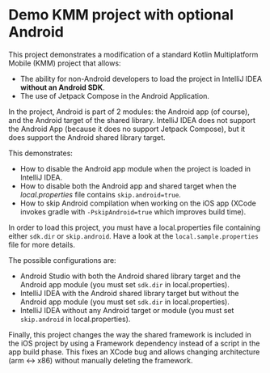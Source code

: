 # Demo KMM project with optional Android

This project demonstrates a modification of a standard Kotlin Multiplatform Mobile (KMM) project that allows:

- The ability for non-Android developers to load the project in IntelliJ IDEA **without an Android SDK**.
- The use of Jetpack Compose in the Android Application.

In the project, Android is part of 2 modules: the Android app (of course), and the Android target of the shared library.
IntelliJ IDEA does not support the Android App (because it does no support Jetpack Compose), but it does support the Android shared library target.

This demonstrates:

- How to disable the Android app module when the project is loaded in IntelliJ IDEA.
- How to disable both the Android app and shared target when the _local.properties_ file contains `skip.android=true`.
- How to skip Android compilation when working on the iOS app (XCode invokes gradle with `-PskipAndroid=true` which improves build time).

In order to load this project, you must have a local.properties file containing either `sdk.dir` or `skip.android`.
Have a look at the `local.sample.properties` file for more details.

The possible configurations are:
- Android Studio with both the Android shared library target and the Android app module (you must set `sdk.dir` in local.properties).
- IntelliJ IDEA with the Android shared library target but without the Android app module (you must set `sdk.dir` in local.properties).
- IntelliJ IDEA without any Android target or module (you must set `skip.android` in local.properties).

Finally, this project changes the way the shared framework is included in the iOS project by using a Framework dependency instead of a script in the app build phase. This fixes an XCode bug and allows changing architecture (arm <-> x86) without manually deleting the framework.
